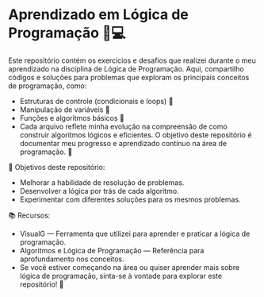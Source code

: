 # Aprendizado em Lógica de Programação 🧠💻

Este repositório contém os exercícios e desafios que realizei durante o meu aprendizado na disciplina de Lógica de Programação. Aqui, compartilho códigos e soluções para problemas que exploram os principais conceitos de programação, como:

- Estruturas de controle (condicionais e loops) 📝
- Manipulação de variáveis 🔢
- Funções e algoritmos básicos 🔄
- Cada arquivo reflete minha evolução na compreensão de como construir algoritmos lógicos e eficientes. O objetivo deste repositório é documentar meu progresso e aprendizado contínuo na área de programação. 🚀

🚀 Objetivos deste repositório:
- Melhorar a habilidade de resolução de problemas.
- Desenvolver a lógica por trás de cada algoritmo.
- Experimentar com diferentes soluções para os mesmos problemas.
  
📚 Recursos:
- VisualG — Ferramenta que utilizei para aprender e praticar a lógica de programação.
- Algoritmos e Lógica de Programação — Referência para aprofundamento nos conceitos.
- Se você estiver começando na área ou quiser aprender mais sobre lógica de programação, sinta-se à vontade para explorar este repositório! 🚀

